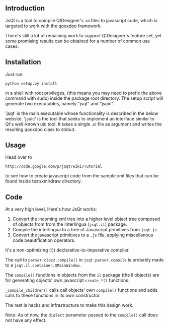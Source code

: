 Introduction
-------------

JsQt is a tool to compile QtDesigner's .ui files to javascript code,
which is targeted to work with the [qooxdoo](http://qooxdoo.org) framework.

There's still a lot of remaining work to support QtDesigner's feature
set, yet some promising results can be obtained for a number of
common use cases.


Installation
-------------

Just run:

    python setup.py install

in a shell with root privileges, (this means you may need to prefix the 
above command with sudo) inside the package root directory. The setup 
script will generate two executables, namely "jsqt" and "jsuic".

'jsqt' is the main executable whose functionality is described in the below 
website. 'jsuic' is the tool that seeks to implement an interface similar 
to Qt's well-known uic tool. It takes a single .ui file as argument and writes
the resulting qooxdoo class to stdout.

Usage
-----

Head over to

    http://code.google.com/p/jsqt/wiki/Tutorial

to see how to create javascript code from the sample xml files that can
be found inside test/xml/draw directory.

Code
----

At a very high level, Here's how JsQt works:

1. Convert the incoming xml tree into a higher level object tree composed of
   objects from from the Interlingua (``jsqt.il``) package.
2. Compile the interlingua to a tree of Javascript primitives from ``jsqt.js``.
3. Convert the javascript primitives to a ``.js`` file, applying miscellanous
   code beautification operators.

It's a non-optimizing (:)) declarative-to-imperative compiler.

The call to ``parser.clazz.compile()`` in ``jsqt.parser.compile`` is probably
made to a ``jsqt.il.container.QMainWindow``.

The ``compile()`` functions in objects from the ``il`` package (the il objects)
are for generating objects' own javascript ``create_*()`` functions.

``_compile_children()`` calls call objects' own ``compile()`` functions and
adds calls to these functions in its own constructor.

The rest is hacks and infrastructure to make this design work.

Note: As of now, the ``dialect`` parameter passed to the ``compile()`` call does not
have any effect.
